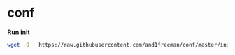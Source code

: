 # conf

__Run init__
```bash
wget -O - https://raw.githubusercontent.com/and1freeman/conf/master/init.sh | bash
```
